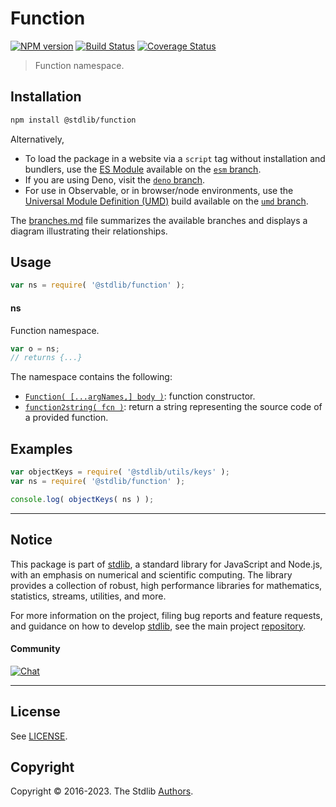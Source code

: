 <!--

@license Apache-2.0

Copyright (c) 2022 The Stdlib Authors.

Licensed under the Apache License, Version 2.0 (the "License");
you may not use this file except in compliance with the License.
You may obtain a copy of the License at

   http://www.apache.org/licenses/LICENSE-2.0

Unless required by applicable law or agreed to in writing, software
distributed under the License is distributed on an "AS IS" BASIS,
WITHOUT WARRANTIES OR CONDITIONS OF ANY KIND, either express or implied.
See the License for the specific language governing permissions and
limitations under the License.

-->

# Function

[![NPM version][npm-image]][npm-url] [![Build Status][test-image]][test-url] [![Coverage Status][coverage-image]][coverage-url] <!-- [![dependencies][dependencies-image]][dependencies-url] -->

> Function namespace.

<section class="installation">

## Installation

```bash
npm install @stdlib/function
```

Alternatively,

-   To load the package in a website via a `script` tag without installation and bundlers, use the [ES Module][es-module] available on the [`esm` branch][esm-url].
-   If you are using Deno, visit the [`deno` branch][deno-url].
-   For use in Observable, or in browser/node environments, use the [Universal Module Definition (UMD)][umd] build available on the [`umd` branch][umd-url].

The [branches.md][branches-url] file summarizes the available branches and displays a diagram illustrating their relationships.

</section>

<section class="usage">

## Usage

```javascript
var ns = require( '@stdlib/function' );
```

#### ns

Function namespace.

```javascript
var o = ns;
// returns {...}
```

The namespace contains the following:

<!-- <toc pattern="*"> -->

<div class="namespace-toc">

-   <span class="signature">[`Function( [...argNames,] body )`][@stdlib/function/ctor]</span><span class="delimiter">: </span><span class="description">function constructor.</span>
-   <span class="signature">[`function2string( fcn )`][@stdlib/function/to-string]</span><span class="delimiter">: </span><span class="description">return a string representing the source code of a provided function.</span>

</div>

<!-- </toc> -->

</section>

<!-- /.usage -->

<section class="examples">

## Examples

<!-- TODO: better examples -->

<!-- eslint no-undef: "error" -->

```javascript
var objectKeys = require( '@stdlib/utils/keys' );
var ns = require( '@stdlib/function' );

console.log( objectKeys( ns ) );
```

</section>

<!-- /.examples -->

<!-- Section for related `stdlib` packages. Do not manually edit this section, as it is automatically populated. -->

<section class="related">

</section>

<!-- /.related -->

<!-- Section for all links. Make sure to keep an empty line after the `section` element and another before the `/section` close. -->


<section class="main-repo" >

* * *

## Notice

This package is part of [stdlib][stdlib], a standard library for JavaScript and Node.js, with an emphasis on numerical and scientific computing. The library provides a collection of robust, high performance libraries for mathematics, statistics, streams, utilities, and more.

For more information on the project, filing bug reports and feature requests, and guidance on how to develop [stdlib][stdlib], see the main project [repository][stdlib].

#### Community

[![Chat][chat-image]][chat-url]

---

## License

See [LICENSE][stdlib-license].


## Copyright

Copyright &copy; 2016-2023. The Stdlib [Authors][stdlib-authors].

</section>

<!-- /.stdlib -->

<!-- Section for all links. Make sure to keep an empty line after the `section` element and another before the `/section` close. -->

<section class="links">

[npm-image]: http://img.shields.io/npm/v/@stdlib/function.svg
[npm-url]: https://npmjs.org/package/@stdlib/function

[test-image]: https://github.com/stdlib-js/function/actions/workflows/test.yml/badge.svg?branch=v0.0.1
[test-url]: https://github.com/stdlib-js/function/actions/workflows/test.yml?query=branch:v0.0.1

[coverage-image]: https://img.shields.io/codecov/c/github/stdlib-js/function/main.svg
[coverage-url]: https://codecov.io/github/stdlib-js/function?branch=main

<!--

[dependencies-image]: https://img.shields.io/david/stdlib-js/function.svg
[dependencies-url]: https://david-dm.org/stdlib-js/function/main

-->

[chat-image]: https://img.shields.io/gitter/room/stdlib-js/stdlib.svg
[chat-url]: https://gitter.im/stdlib-js/stdlib/

[stdlib]: https://github.com/stdlib-js/stdlib

[stdlib-authors]: https://github.com/stdlib-js/stdlib/graphs/contributors

[umd]: https://github.com/umdjs/umd
[es-module]: https://developer.mozilla.org/en-US/docs/Web/JavaScript/Guide/Modules

[deno-url]: https://github.com/stdlib-js/function/tree/deno
[umd-url]: https://github.com/stdlib-js/function/tree/umd
[esm-url]: https://github.com/stdlib-js/function/tree/esm
[branches-url]: https://github.com/stdlib-js/function/blob/main/branches.md

[stdlib-license]: https://raw.githubusercontent.com/stdlib-js/function/main/LICENSE

<!-- <toc-links> -->

[@stdlib/function/ctor]: https://github.com/stdlib-js/function/tree/main/ctor

[@stdlib/function/to-string]: https://github.com/stdlib-js/function/tree/main/to-string

<!-- </toc-links> -->

</section>

<!-- /.links -->
